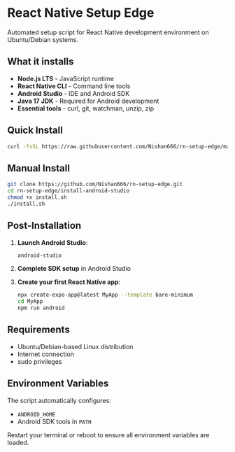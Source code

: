 # React Native Setup Edge

Automated setup script for React Native development environment on Ubuntu/Debian systems.

## What it installs

- **Node.js LTS** - JavaScript runtime
- **React Native CLI** - Command line tools
- **Android Studio** - IDE and Android SDK
- **Java 17 JDK** - Required for Android development
- **Essential tools** - curl, git, watchman, unzip, zip

## Quick Install

```bash
curl -fsSL https://raw.githubusercontent.com/Nishan666/rn-setup-edge/master/install-android-studio/install.sh | bash
```

## Manual Install

```bash
git clone https://github.com/Nishan666/rn-setup-edge.git
cd rn-setup-edge/install-android-studio
chmod +x install.sh
./install.sh
```

## Post-Installation

1. **Launch Android Studio**:
   ```bash
   android-studio
   ```

2. **Complete SDK setup** in Android Studio

3. **Create your first React Native app**:
   ```bash
   npx create-expo-app@latest MyApp --template bare-minimum
   cd MyApp
   npm run android
   ```

## Requirements

- Ubuntu/Debian-based Linux distribution
- Internet connection
- sudo privileges

## Environment Variables

The script automatically configures:
- `ANDROID_HOME`
- Android SDK tools in `PATH`

Restart your terminal or reboot to ensure all environment variables are loaded.
